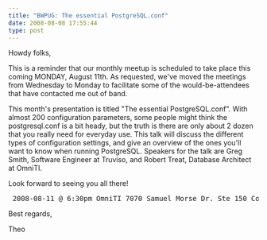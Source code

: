```yaml
---
title: "BWPUG: The essential PostgreSQL.conf"
date: 2008-08-08 17:55:44
type: post
---
```


<p>Howdy folks,</p>  <p>This is a reminder that our monthly meetup is scheduled to take place this coming MONDAY, August 11th.  As requested, we've moved the meetings from Wednesday to Monday to facilitate some of the would-be-attendees that have contacted me out of band.</p>  <p>This month's presentation is titled "The essential PostgreSQL.conf". With almost 200 configuration parameters, some people might think the postgresql.conf is a bit heady, but the truth is there are only about 2 dozen that you really need for everyday use. This talk will discuss the different types of configuration settings, and give an overview of the ones you'll want to know when running PostgreSQL. Speakers for the talk are Greg Smith, Software Engineer at Truviso, and Robert Treat, Database Architect at OmniTI.</p>  <p>Look forward to seeing you all there!</p>  <pre> 2008-08-11 @ 6:30pm OmniTI 7070 Samuel Morse Dr. Ste 150 Columbia, MD 21046 </pre>  <p>Best regards,</p>  <p>Theo</p> 
